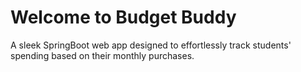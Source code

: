 # Welcome to Budget Buddy
A sleek SpringBoot web app designed to effortlessly track students' spending based on their monthly purchases.

